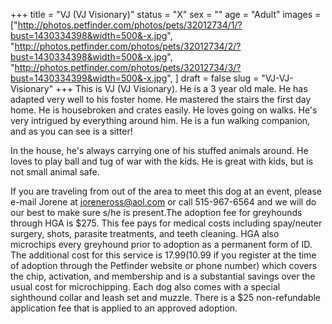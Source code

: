 +++
title = "VJ (VJ Visionary)"
status = "X"
sex = ""
age = "Adult"
images = ["http://photos.petfinder.com/photos/pets/32012734/1/?bust=1430334398&width=500&-x.jpg",
"http://photos.petfinder.com/photos/pets/32012734/2/?bust=1430334398&width=500&-x.jpg",
"http://photos.petfinder.com/photos/pets/32012734/3/?bust=1430334399&width=500&-x.jpg",
]
draft = false
slug = "VJ-VJ-Visionary"
+++
This is VJ (VJ Visionary). He is a 3 year old male.  He has adapted very well to his foster home.  He mastered the stairs the first day home. He is housebroken and crates easily.  He loves going on walks.  He's very intrigued by everything around him.  He is a fun walking companion, and as you can see is a sitter!

In the house, he's always carrying one of his stuffed animals around.  He loves to play ball and tug of war with the kids.  He is great with kids, but is not small animal safe.


If you are traveling from out of the area to meet this dog at an event, please e-mail Jorene at joreneross@aol.com or call 515-967-6564 and we will do our best to make sure s/he is present.The adoption fee for greyhounds through HGA is $275. This fee pays for medical costs including spay/neuter surgery, shots, parasite treatments, and teeth cleaning. HGA also microchips every greyhound prior to adoption as a permanent form of ID. The additional cost for this service is $17.99 ($10.99 if you register at the time of adoption through the Petfinder website or phone number) which covers the chip, activation, and membership and is a substantial savings over the usual cost for microchipping. Each dog also comes with a special sighthound collar and leash set and muzzle. There is a $25 non-refundable application fee that is applied to an approved adoption.
